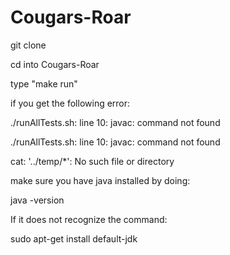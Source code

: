 # Cougars-Roar

git clone

cd into Cougars-Roar

type "make run"

if you get the following error:

./runAllTests.sh: line 10: javac: command not found

./runAllTests.sh: line 10: javac: command not found

cat: '../temp/*': No such file or directory

make sure you have java installed by doing:

java -version

If it does not recognize the command:

sudo apt-get install default-jdk
